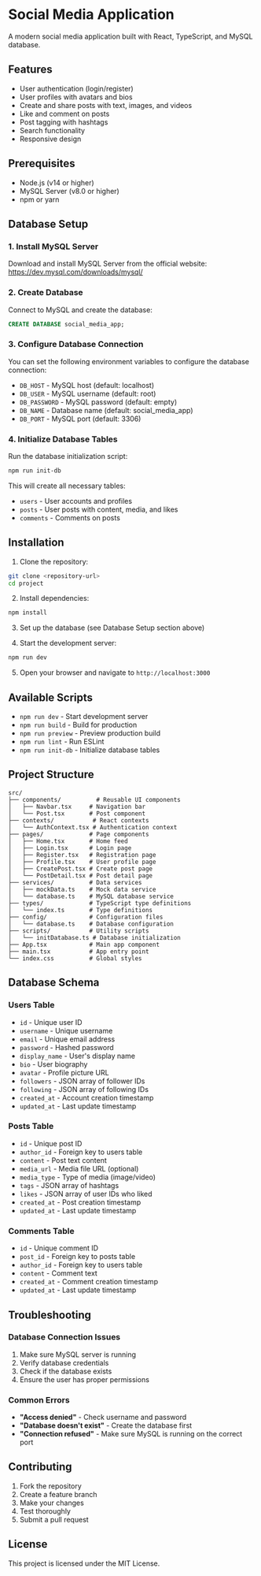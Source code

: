 # Social Media Application

A modern social media application built with React, TypeScript, and MySQL database.

## Features

- User authentication (login/register)
- User profiles with avatars and bios
- Create and share posts with text, images, and videos
- Like and comment on posts
- Post tagging with hashtags
- Search functionality
- Responsive design

## Prerequisites

- Node.js (v14 or higher)
- MySQL Server (v8.0 or higher)
- npm or yarn

## Database Setup

### 1. Install MySQL Server

Download and install MySQL Server from the official website: https://dev.mysql.com/downloads/mysql/

### 2. Create Database

Connect to MySQL and create the database:

```sql
CREATE DATABASE social_media_app;
```

### 3. Configure Database Connection

You can set the following environment variables to configure the database connection:

- `DB_HOST` - MySQL host (default: localhost)
- `DB_USER` - MySQL username (default: root)
- `DB_PASSWORD` - MySQL password (default: empty)
- `DB_NAME` - Database name (default: social_media_app)
- `DB_PORT` - MySQL port (default: 3306)

### 4. Initialize Database Tables

Run the database initialization script:

```bash
npm run init-db
```

This will create all necessary tables:
- `users` - User accounts and profiles
- `posts` - User posts with content, media, and likes
- `comments` - Comments on posts

## Installation

1. Clone the repository:
```bash
git clone <repository-url>
cd project
```

2. Install dependencies:
```bash
npm install
```

3. Set up the database (see Database Setup section above)

4. Start the development server:
```bash
npm run dev
```

5. Open your browser and navigate to `http://localhost:3000`

## Available Scripts

- `npm run dev` - Start development server
- `npm run build` - Build for production
- `npm run preview` - Preview production build
- `npm run lint` - Run ESLint
- `npm run init-db` - Initialize database tables

## Project Structure

```
src/
├── components/          # Reusable UI components
│   ├── Navbar.tsx     # Navigation bar
│   └── Post.tsx       # Post component
├── contexts/           # React contexts
│   └── AuthContext.tsx # Authentication context
├── pages/             # Page components
│   ├── Home.tsx       # Home feed
│   ├── Login.tsx      # Login page
│   ├── Register.tsx   # Registration page
│   ├── Profile.tsx    # User profile page
│   ├── CreatePost.tsx # Create post page
│   └── PostDetail.tsx # Post detail page
├── services/          # Data services
│   ├── mockData.ts    # Mock data service
│   └── database.ts    # MySQL database service
├── types/             # TypeScript type definitions
│   └── index.ts       # Type definitions
├── config/            # Configuration files
│   └── database.ts    # Database configuration
├── scripts/           # Utility scripts
│   └── initDatabase.ts # Database initialization
├── App.tsx            # Main app component
├── main.tsx           # App entry point
└── index.css          # Global styles
```

## Database Schema

### Users Table
- `id` - Unique user ID
- `username` - Unique username
- `email` - Unique email address
- `password` - Hashed password
- `display_name` - User's display name
- `bio` - User biography
- `avatar` - Profile picture URL
- `followers` - JSON array of follower IDs
- `following` - JSON array of following IDs
- `created_at` - Account creation timestamp
- `updated_at` - Last update timestamp

### Posts Table
- `id` - Unique post ID
- `author_id` - Foreign key to users table
- `content` - Post text content
- `media_url` - Media file URL (optional)
- `media_type` - Type of media (image/video)
- `tags` - JSON array of hashtags
- `likes` - JSON array of user IDs who liked
- `created_at` - Post creation timestamp
- `updated_at` - Last update timestamp

### Comments Table
- `id` - Unique comment ID
- `post_id` - Foreign key to posts table
- `author_id` - Foreign key to users table
- `content` - Comment text
- `created_at` - Comment creation timestamp
- `updated_at` - Last update timestamp

## Troubleshooting

### Database Connection Issues

1. Make sure MySQL server is running
2. Verify database credentials
3. Check if the database exists
4. Ensure the user has proper permissions

### Common Errors

- **"Access denied"** - Check username and password
- **"Database doesn't exist"** - Create the database first
- **"Connection refused"** - Make sure MySQL is running on the correct port

## Contributing

1. Fork the repository
2. Create a feature branch
3. Make your changes
4. Test thoroughly
5. Submit a pull request

## License

This project is licensed under the MIT License. 
